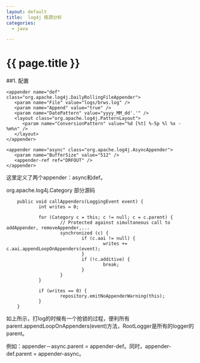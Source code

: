 ```yaml
---
layout: default
title:  log4j 瓶颈分析
categories:
  - java

---
```

# {{ page.title }}


##1. 配置

    <appender name="def" class="org.apache.log4j.DailyRollingFileAppender">
       <param name="File" value="logs/brws.log" />
       <param name="Append" value="true" />
       <param name="DatePattern" value="yyyy_MM_dd'.'" />
       <layout class="org.apache.log4j.PatternLayout">
          <param name="ConversionPattern" value="%d [%t] %-5p %l %x - %m%n" />
       </layout>
    </appender>
    
    <appender name="async" class="org.apache.log4j.AsyncAppender">
       <param name="BufferSize" value="512" />
       <appender-ref ref="DRFOUT" />
    </appender>

这里定义了两个appender：async和def。

org.apache.log4j.Category 部分源码

        public void callAppenders(LoggingEvent event) {
                int writes = 0;

                for (Category c = this; c != null; c = c.parent) {
                        // Protected against simultaneous call to addAppender, removeAppender,...
                        synchronized (c) {
                                if (c.aai != null) {
                                        writes += c.aai.appendLoopOnAppenders(event);
                                }
                                if (!c.additive) {
                                        break;
                                }
                        }
                }

                if (writes == 0) {
                        repository.emitNoAppenderWarning(this);
                }
        }

如上所示，打log的时候有一个抢锁的过程，便利所有parent.appendLoopOnAppenders(event)方法，RootLogger是所有的logger的parent。

例如：appender－async.parent = appender-def。同时，appender-def.parent = appender-async。

